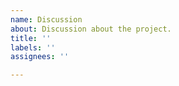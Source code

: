 ```yaml
---
name: Discussion
about: Discussion about the project.
title: ''
labels: ''
assignees: ''

---
```



